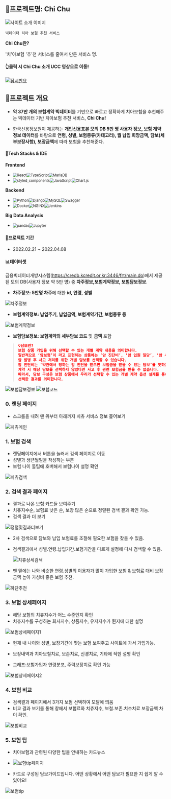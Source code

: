 ## 🦷프로젝트명: Chi Chu


![사이트 소개 이미지](https://user-images.githubusercontent.com/56299114/169871127-de95efcd-9d57-4d92-bb10-4e0e042aed22.png)

`빅데이터 치아 보험 추천 서비스`

 __Chi Chu란?__

'치'아보험 '추'천 서비스를 줄여서 만든 서비스 명.

#### 👆클릭 시 Chi Chu 소개 UCC 영상으로 이동!

[![잠시만요](https://user-images.githubusercontent.com/56299114/169869838-92a86c6f-d7d9-4d2c-ba3a-b72c15653d53.gif)](https://youtu.be/4GcdKajfOug)



## 🌈프로젝트 개요

- **약 37만 개의 보험계약 빅데이터**를 기반으로 빠르고 정확하게 치아보험을 추천해주는 
  빅데이터 기반 치아보험 추천 서비스, **Chi Chu!**

- 한국신용정보원이 제공하는 **개인신용표본 모의 DB 5만 명 사용자 정보, 보험 계약 정보 데이터**를 바탕으로 **연령, 성별, 보험종류(카테고리), 월 납입 희망금액, 담보(세부보장사항), 보장금액**에 따라 보험을 추천해준다.
  

#### 💫Tech Stacks & IDE ####

**Frontend**

- <img src="https://img.shields.io/badge/react-%2320232a.svg?style=for-the-badge&logo=react&logoColor=%2361DAFB" alt="React" style="zoom:80%;" /><img src ="https://img.shields.io/badge/TypeScript-3178C6.svg?&style=for-the-badge&logo=TypeScript&logoColor=white" alt="TypeScript" style="zoom:80%;"/><img src="https://img.shields.io/badge/Recoil-003545?style=for-the-badge&logoColor=white" alt="MariaDB" style="zoom:80%;" />
- <img src="https://img.shields.io/badge/styled_components-DB7093.svg?style=for-the-badge&logo=styled-components&logoColor=black" alt="styled_components" style="zoom:80%;" /><img src="https://img.shields.io/badge/javascript-%23323330.svg?style=for-the-badge&logo=javascript&logoColor=%23F7DF1E" alt="JavaScript" style="zoom:80%;" /><img src="https://img.shields.io/badge/Chart.js-FF6384.svg?style=for-the-badge&logo=Chart.js&logoColor=black" alt="Chart.js" style="zoom:80%;" />

**Backend**

- <img alt="Python" src ="https://img.shields.io/badge/Python-3776AB.svg?&style=for-the-badge&logo=Python&logoColor=white" style="zoom:80%;"/><img alt="Django" src ="https://img.shields.io/badge/Django-092E20.svg?&style=for-the-badge&logo=Django&logoColor=white" style="zoom:80%;"/><img alt="MySQL" src ="https://img.shields.io/badge/MySQL-4479A1.svg?&style=for-the-badge&logo=MySQL&logoColor=white" style="zoom:80%;"/><img alt="Swagger" src ="https://img.shields.io/badge/Swagger-85EA2D.svg?&style=for-the-badge&logo=Swagger&logoColor=white" style="zoom:80%;"/>
- <img alt="Docker" src ="https://img.shields.io/badge/Docker-2496ED.svg?&style=for-the-badge&logo=Docker&logoColor=black" style="zoom:80%;"/><img alt="NGINX" src ="https://img.shields.io/badge/NGINX-009639.svg?&style=for-the-badge&logo=NGINX&logoColor=black" style="zoom:80%;"/><img alt="Jenkins" src ="https://img.shields.io/badge/Jenkins-D24939.svg?&style=for-the-badge&logo=Jenkins&logoColor=black" style="zoom:80%;"/>

**Big Data Analysis**

- <img alt="pandas" src ="https://img.shields.io/badge/pandas-150458.svg?&style=for-the-badge&logo=pandas&logoColor=white" style="zoom:80%;"/><img alt="Jupyter" src ="https://img.shields.io/badge/Jupyter-F37626.svg?&style=for-the-badge&logo=Jupyter&logoColor=white" style="zoom:80%;"/>



#### 📅프로젝트 기간 ####

- 2022.02.21 ~ 2022.04.08  

#### :bar_chart:데이터셋

금융빅데이터개방시스템(https://credb.kcredit.or.kr:3446/frt/main.do)에서 제공된 모의 DB(사용자 정보 약 5만 명) 중 **차주정보,보험계약정보, 보험담보정보**.

- **차주정보: 5만명 차주**에 대한 **id, 연령, 성별**

![차주정보](https://user-images.githubusercontent.com/56299114/170535418-c1e2e2a5-0844-48cc-a88d-856e75ad66c2.png)

- **보험계약정보: 납입주기, 납입금액, 보험계약기간, 보험종류 등**

![보험계약정보](https://user-images.githubusercontent.com/56299114/170535473-25ba0bf9-7e1f-4f3d-9f80-4d6761419095.png)

- **보험담보정보: 보험계약의 세부담보 코드** 및 **금액** 포함

> ```json
> 💡담보란?
> 보험 상품 가입을 위해 선택할 수 있는 개별 계약 내용을 의미합니다. 
> 일반적으로 ‘암보험’이 라고 표현하는 상품에는 ‘암 진단비’, ‘암 입원 일당’, ‘암 사망’ 등 
> 암 발병 후 사고 처리를 위한 개별 담보를 선택할 수 있습니다. 
> 암 진단비는 ‘약관에서 정하는 암 진단을 받으면 보험금을 받을 수 있는 담보’를 뜻하는 것으로, 
> 계약 시 해당 담보를 선택하지 않았다면 사고 후 관련 보험금을 받을 수 없습니다. 
> 따라서, 담보 구성은 보험 상품에서 우리가 선택할 수 있는 개별 계약 옵션 설계를 통해 
> 선택한 결과를 의미합니다.
> ```
>

![보험담보정보](https://user-images.githubusercontent.com/56299114/170535478-809869b9-004a-41db-abb9-c5c586b6c2d7.png)
![보험코드](https://user-images.githubusercontent.com/56299114/170535487-488bb326-ef17-407f-911f-1429dfa6613f.png)

### 0. 랜딩 페이지

- 스크롤을 내려 맨 위부터 아래까지 치츄 서비스 정보 흝어보기 

![치츄메인](https://user-images.githubusercontent.com/56299114/169867005-41b705de-1ab4-4b0a-943b-5545b32fe9fe.gif)

### 1. 보험 검색

- 랜딩페이지에서 버튼을 눌러서 검색 페이지로 이동
- 성별과 생년월일을 작성하는 부분
- 보험 나이 툴팁에 호버해서 보험나이 설명 확인

![치츄검색](https://user-images.githubusercontent.com/56299114/169866835-75a07678-1cfe-44f6-bbb9-3e346562f84f.gif)

### 2. 검색 결과 페이지

- 결과로 나온 보험 카드들 보여주기
- 치츄지수순, 보험료 낮은 순, 보장 많은 순으로 정렬된 검색 결과 확인 가능.
- 검색 결과 더 보기

![정렬및결과더보기](https://user-images.githubusercontent.com/56299114/169866349-eda30e18-2133-49ef-937b-e9ec5930a339.gif)

- 2차 검색으로 담보와 납입 보험료를 조절해 필요한 보험을 찾을 수 있음.

- 검색결과에서 성별.연령.납입기간.보험기간을 다르게 설정해 다시 검색할 수 있음.

  ![치츄상세검색](https://user-images.githubusercontent.com/56299114/169867156-dfd3f5da-7738-47bb-8f70-e75af434ef14.gif)



- 맨 밑에는 나와 비슷한 연령.성별의 이용자가 많이 가입한 보험 & 보험료 대비 보장금액 높아 가성비 좋은 보험 추천.

![하단추천](https://user-images.githubusercontent.com/56299114/169867178-66dbcd96-ab35-42c4-bfa1-38995abcbbde.gif)



### 3. 보험 상세페이지

- 해당 보험의 치츄지수가 어느 수준인지 확인
- 치츄지수를 구성하는 회사지수, 상품지수, 유저지수가 뭔지에 대한 설명

![보험상세페이지1](https://user-images.githubusercontent.com/56299114/169866302-a1f6bb34-af05-4be7-8b1e-6527f3435713.gif)

- 현재 내 나이와 성별, 보장기간에 맞는 보험 보여주고 사이트에 가서 가입가능.

- 보장내역과 치아보철치료, 보존치료, 신경치료, 기타에  적힌 설명 확인
- 그래프:보험가입자 연령분포, 주력보장치료 확인 가능

![보험상세페이지2](https://user-images.githubusercontent.com/56299114/169866312-991c8cac-64c4-4922-b867-a9ccd06425a1.gif)

### 4. 보험 비교

- 검색결과 페이지에서 3가지 보험 선택하여 모달에 띄움
- 비교 결과 보기를 통해 창에서 보험료와 치츄지수, 보철.보존.치수치료 보장금액 차이 확인.

![보험비교](https://user-images.githubusercontent.com/56299114/169866276-513736ee-73e6-4db2-be11-8a938d794bb9.gif)



### 5. 보험 팁

- 치아보험과 관련된 다양한 팁을 안내하는 카드뉴스

- ![보험tip페이지](https://user-images.githubusercontent.com/56299114/169867353-b4a8f543-7e53-4180-8cc6-182cea217d7e.gif)

  

- 카드로 구성된 담보가이드입니다. 어떤 상황에서 어떤 담보가 필요한 지 쉽게 알 수 있어요!

![보험tip](https://user-images.githubusercontent.com/56299114/169866222-e71d2e08-566f-4d48-831a-6fb144d39b7d.gif)

